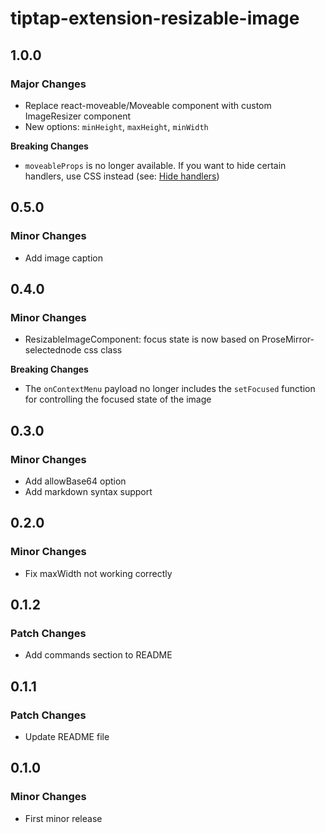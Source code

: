 # tiptap-extension-resizable-image

## 1.0.0

### Major Changes

- Replace react-moveable/Moveable component with custom ImageResizer component
- New options: `minHeight`, `maxHeight`, `minWidth`

**Breaking Changes**
- `moveableProps` is no longer available. If you want to hide certain handlers, use CSS instead (see: [Hide handlers](https://tiptap-resizable-image.vercel.app/styling#hide-handlers))

## 0.5.0

### Minor Changes

- Add image caption

## 0.4.0

### Minor Changes

- ResizableImageComponent: focus state is now based on ProseMirror-selectednode css class

**Breaking Changes**

- The `onContextMenu` payload no longer includes the `setFocused` function for controlling the focused state of the image

## 0.3.0

### Minor Changes

- Add allowBase64 option
- Add markdown syntax support

## 0.2.0

### Minor Changes

- Fix maxWidth not working correctly

## 0.1.2

### Patch Changes

- Add commands section to README

## 0.1.1

### Patch Changes

- Update README file

## 0.1.0

### Minor Changes

- First minor release
